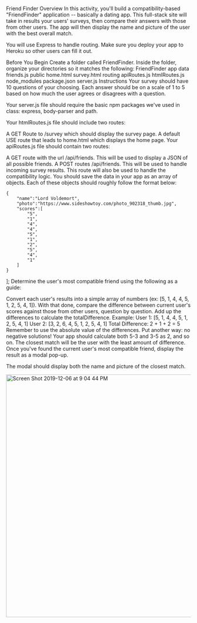   
Friend Finder
Overview
In this activity, you'll build a compatibility-based "FriendFinder" application -- basically a dating app. This full-stack site will take in results your users' surveys, then compare their answers with those from other users. The app will then display the name and picture of the user with the best overall match.

You will use Express to handle routing. Make sure you deploy your app to Heroku so other users can fill it out.

Before You Begin
Create a folder called FriendFinder. Inside the folder, organize your directories so it matches the following: FriendFinder
app
data
friends.js
public
home.html
survey.html
routing
apiRoutes.js
htmlRoutes.js
node_modules
package.json
server.js
Instructions
Your survey should have 10 questions of your choosing. Each answer should be on a scale of 1 to 5 based on how much the user agrees or disagrees with a question.

Your server.js file should require the basic npm packages we've used in class: express, body-parser and path.

Your htmlRoutes.js file should include two routes:

A GET Route to /survey which should display the survey page.
A default USE route that leads to home.html which displays the home page.
Your apiRoutes.js file should contain two routes:

A GET route with the url /api/friends. This will be used to display a JSON of all possible friends.
A POST routes /api/friends. This will be used to handle incoming survey results. This route will also be used to handle the compatibility logic.
You should save the data in your app as an array of objects. Each of these objects should roughly follow the format below:

	{
  		"name":"Lord Voldemort",
  		"photo":"https://www.sideshowtoy.com/photo_902318_thumb.jpg",
  		"scores":[
      		"5",
            "1",
      		"4",
      		"4",
      		"5",
      		"1",
      		"2",
      		"5",
      		"4",
      		"1"
    	]
	}
];
Determine the user's most compatible friend using the following as a guide:

Convert each user's results into a simple array of numbers (ex: [5, 1, 4, 4, 5, 1, 2, 5, 4, 1]).
With that done, compare the difference between current user's scores against those from other users, question by question. Add up the differences to calculate the totalDifference.
Example:
User 1: [5, 1, 4, 4, 5, 1, 2, 5, 4, 1]
User 2: [3, 2, 6, 4, 5, 1, 2, 5, 4, 1]
Total Difference: 2 + 1 + 2 = 5
Remember to use the absolute value of the differences. Put another way: no negative solutions! Your app should calculate both 5-3 and 3-5 as 2, and so on.
The closest match will be the user with the least amount of difference.
Once you've found the current user's most compatible friend, display the result as a modal pop-up.

The modal should display both the name and picture of the closest match.

<img width="662" alt="Screen Shot 2019-12-06 at 9 04 44 PM" src="https://user-images.githubusercontent.com/54162286/70368265-18d06080-186e-11ea-899e-1e8f520f9161.png">



